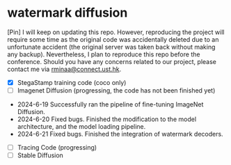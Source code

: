 # watermark diffusion
[Pin] I will keep on updating this repo. However, reproducing the project will require some time as the original code was accidentally deleted due to an unfortunate accident (the original server was taken back without making any backup). Nevertheless, I plan to reproduce this repo before the conference. Should you have any concerns related to our project, please contact me via rminaa@connect.ust.hk.
- [x] StegaStamp training code (coco only)
- [ ] Imagenet Diffusion (progressing, the code has not been finished yet)
* 2024-6-19 Successfully ran the pipeline of fine-tuning ImageNet Diffusion.
* 2024-6-20 Fixed bugs. Finished the modification to the model architecture, and the model loading pipeline.
* 2024-6-21 Fixed bugs. Finished the integration of watermark decoders.
- [ ] Tracing Code (progressing)
- [ ] Stable Diffusion
